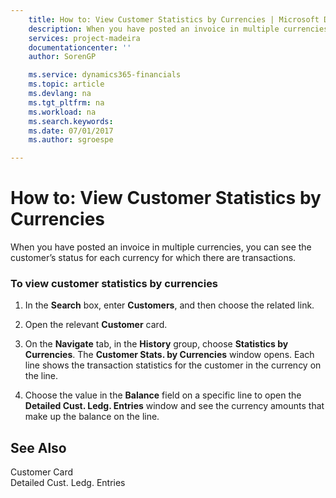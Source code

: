 ```yaml
---
    title: How to: View Customer Statistics by Currencies | Microsoft Docs
    description: When you have posted an invoice in multiple currencies, you can see the customer’s status for each currency for which there are transactions.
    services: project-madeira
    documentationcenter: ''
    author: SorenGP

    ms.service: dynamics365-financials
    ms.topic: article
    ms.devlang: na
    ms.tgt_pltfrm: na
    ms.workload: na
    ms.search.keywords:
    ms.date: 07/01/2017
    ms.author: sgroespe

---
```

# How to: View Customer Statistics by Currencies
When you have posted an invoice in multiple currencies, you can see the customer’s status for each currency for which there are transactions.  
  
### To view customer statistics by currencies  
  
1.  In the **Search** box, enter **Customers**, and then choose the related link.  
  
2.  Open the relevant **Customer** card.  
  
3.  On the **Navigate** tab, in the **History** group, choose **Statistics by Currencies**. The **Customer Stats. by Currencies** window opens. Each line shows the transaction statistics for the customer in the currency on the line.  
  
4.  Choose the value in the **Balance** field on a specific line to open the **Detailed Cust. Ledg. Entries** window and see the currency amounts that make up the balance on the line.  
  
## See Also  
 Customer Card   
 Detailed Cust. Ledg. Entries